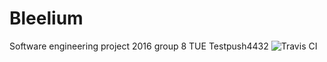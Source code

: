 # Bleelium
Software engineering project 2016 group 8 TUE
Testpush4432
![Travis CI](https://travis-ci.org/Vaults/Bleelium.svg?branch=master)
